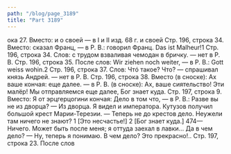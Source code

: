 ```yaml
---
path: "/blog/page_3189"
title: "Part 3189"
---
```


ока 27.
Вместо: и о своей — в I и II изд. 68 г. и своей
Стр. 196, строка 34.
Вместо: сказал Франц, — в Р. В.: говорил Франц. Das ist Malheur!1
Стр. 196, строка 34.
Слов: с трудом взваливая чемодан в бричку. — нет в Р. В.
Стр. 196, строка 35.
После слов: Wir ziehen noch weiter, — в P. В.: Gott weiss wohin.2
Стр. 196, строка 37.
Слов: Чтó такое? Что́? — спрашивал князь Андрей. — нет в Р. В.
Стр. 196, строка 38.
Вместо (в сноске): Ах ваше кончая: еще далее. — в Р. В. (в сноске): Ах, ваше сиятельство! Эти малёр! Мы отправляемся еще далее, Бог знает куда.
Стр. 197, строка 9.
Вместо: Я от эрцгерцогини кончая: Дело в том что, — в Р. В.: Разве вы не из дворца?
— Из дворца. Я видел и императора. Кутузов получил большой крест Марии-Терезии.
— Теперь не до крестов дело. Неужели там ничего не знают?
1 [Это несчастье!]
2 [Бог знает куда.]
474— Ничего. Может быть после меня; я оттуда заехал в лавки... Да в чем дело?
— Ну, теперь я понимаю. В чем дело? Это прекрасно!..
Стр. 197, строка 23.
После слов
